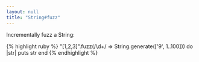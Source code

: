 ```yaml
---
layout: null
title: "String#fuzz"
---
```


Incrementally fuzz a String:

{% highlight ruby %}
"[1,2,3]".fuzz(/\d+/ => String.generate(['9', 1..100])) do |str|
  puts str
end
{% endhighlight %}
